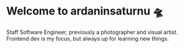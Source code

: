 # Welcome to ardaninsaturnu 🛸

Staff Software Engineer, previously a photographer and visual artist. Frontend dev is my focus, but always up for learning new things.
